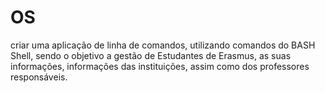 # OS
  criar uma aplicação de linha de comandos, utilizando comandos do BASH Shell, sendo o objetivo a gestão de Estudantes de Erasmus, as suas informações, informações das instituições, assim como dos professores responsáveis.
